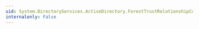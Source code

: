 ```yaml
---
uid: System.DirectoryServices.ActiveDirectory.ForestTrustRelationshipCollision.DomainCollisionOption
internalonly: False
---
```

